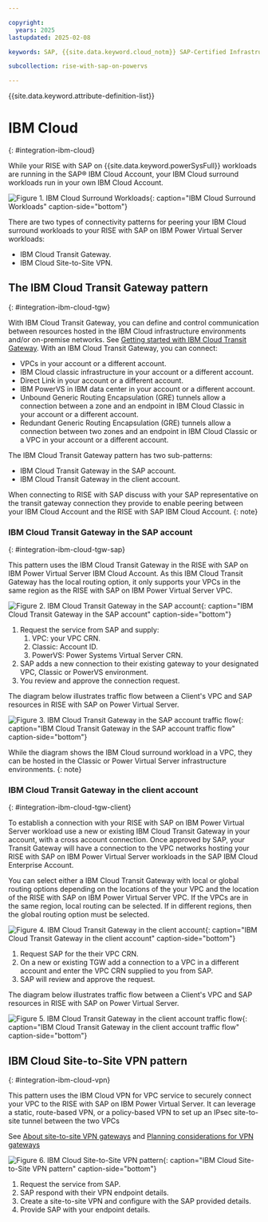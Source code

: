 ```yaml
---

copyright:
  years: 2025
lastupdated: 2025-02-08

keywords: SAP, {{site.data.keyword.cloud_notm}} SAP-Certified Infrastructure, {{site.data.keyword.ibm_cloud_sap}}, SAP Workloads

subcollection: rise-with-sap-on-powervs

---
```


{{site.data.keyword.attribute-definition-list}}

# IBM Cloud
{: #integration-ibm-cloud}

While your RISE with SAP on {{site.data.keyword.powerSysFull}} workloads are running in the SAP® IBM Cloud Account, your IBM Cloud surround workloads run in your own IBM Cloud Account.

![Figure 1. IBM Cloud Surround Workloads](../images/workloads.svg "IBM Cloud Surround Workloads"){: caption="IBM Cloud Surround Workloads" caption-side="bottom"}

There are two types of connectivity patterns for peering your IBM Cloud surround workloads to your RISE with SAP on IBM Power Virtual Server workloads:

* IBM Cloud Transit Gateway.
* IBM Cloud Site-to-Site VPN.

## The IBM Cloud Transit Gateway pattern
{: #integration-ibm-cloud-tgw}

With IBM Cloud Transit Gateway, you can define and control communication between resources hosted in the IBM Cloud infrastructure environments and/or on-premise networks. See [Getting started with IBM Cloud Transit Gateway](/docs/transit-gateway?topic=transit-gateway-getting-started). With an IBM Cloud Transit Gateway, you can connect:

* VPCs in your account or a different account.
* IBM Cloud classic infrastructure in your account or a different account.
* Direct Link in your account or a different account.
* IBM PowerVS in IBM data center in your account or a different account.
* Unbound Generic Routing Encapsulation (GRE) tunnels allow a connection between a zone and an endpoint in IBM Cloud Classic in your account or a different account.
* Redundant Generic Routing Encapsulation (GRE) tunnels allow a connection between two zones and an endpoint in IBM Cloud Classic or a VPC in your account or a different account.

The IBM Cloud Transit Gateway pattern has two sub-patterns:

* IBM Cloud Transit Gateway in the SAP account.
* IBM Cloud Transit Gateway in the client account.

When connecting to RISE with SAP discuss with your SAP representative on the transit gateway connection they provide to enable peering between your IBM Cloud Account and the RISE with SAP IBM Cloud Account.
{: note}

### IBM Cloud Transit Gateway in the SAP account
{: #integration-ibm-cloud-tgw-sap}

This pattern uses the IBM Cloud Transit Gateway in the RISE with SAP on IBM Power Virtual Server IBM Cloud Account. As this IBM Cloud Transit Gateway has the local routing option, it only supports your VPCs in the same region as the RISE with SAP on IBM Power Virtual Server VPC.

![Figure 2. IBM Cloud Transit Gateway in the SAP account](../images/sap-tgw.svg "IBM Cloud Transit Gateway in the SAP account"){: caption="IBM Cloud Transit Gateway in the SAP account" caption-side="bottom"}

1. Request the service from SAP and supply:
   1. VPC: your VPC CRN.
   2. Classic: Account ID.
   3. PowerVS: Power Systems Virtual Server CRN.
2. SAP adds a new connection to their existing gateway to your designated VPC, Classic or PowerVS environment.
3. You review and approve the connection request.

The diagram below illustrates traffic flow between a Client's VPC and SAP resources in RISE with SAP on Power Virtual Server.

![Figure 3. IBM Cloud Transit Gateway in the SAP account traffic flow](../images/lb-sap-tgw.svg "IBM Cloud Transit Gateway in the SAP account traffic flow"){: caption="IBM Cloud Transit Gateway in the SAP account traffic flow" caption-side="bottom"}

While the diagram shows the IBM Cloud surround workload in a VPC, they can be hosted in the Classic or Power Virtual Server infrastructure environments.
{: note}

### IBM Cloud Transit Gateway in the client account
{: #integration-ibm-cloud-tgw-client}

To establish a connection with your RISE with SAP on IBM Power Virtual Server workload use a new or existing IBM Cloud Transit Gateway in your account, with a cross account connection. Once approved by SAP, your Transit Gateway will have a connection to the VPC networks hosting your RISE with SAP on IBM Power Virtual Server workloads in the SAP IBM Cloud Enterprise Account.

You can select either a IBM Cloud Transit Gateway with local or global routing options depending on the locations of the your VPC and the location of the RISE with SAP on IBM Power Virtual Server VPC. If the VPCs are in the same region, local routing can be selected. If in different regions, then the global routing option must be selected.

![Figure 4. IBM Cloud Transit Gateway in the client account](../images/client-tgw.svg "IBM Cloud Transit Gateway in the client account"){: caption="IBM Cloud Transit Gateway in the client account" caption-side="bottom"}

1. Request SAP for the their VPC CRN.
2. On a new or existing TGW add a connection to a VPC in a different account and enter the VPC CRN supplied to you from SAP.
3. SAP will review and approve the request.

The diagram below illustrates traffic flow between a Client's VPC and SAP resources in RISE with SAP on Power Virtual Server.

![Figure 5. IBM Cloud Transit Gateway in the client account traffic flow](../images/lb-client-tgw.svg "IBM Cloud Transit Gateway in the client account traffic flow"){: caption="IBM Cloud Transit Gateway in the client account traffic flow" caption-side="bottom"}

## IBM Cloud Site-to-Site VPN pattern
{: #integration-ibm-cloud-vpn}

This pattern uses the IBM Cloud VPN for VPC service to securely connect your VPC to the RISE with SAP on IBM Power Virtual Server. It can leverage a static, route-based VPN, or a policy-based VPN to set up an IPsec site-to-site tunnel between the two VPCs

See [About site-to-site VPN gateways](/docs/vpc?topic=vpc-using-vpn) and [Planning considerations for VPN gateways](/docs/vpc?topic=vpc-planning-considerations-vpn)

![Figure 6. IBM Cloud Site-to-Site VPN pattern](../images/vpn.svg "IBM Cloud Site-to-Site VPN pattern"){: caption="IBM Cloud Site-to-Site VPN pattern" caption-side="bottom"}

1. Request the service from SAP.
2. SAP respond with their VPN endpoint details.
3. Create a site-to-site VPN and configure with the SAP provided details.
4. Provide SAP with your endpoint details.
